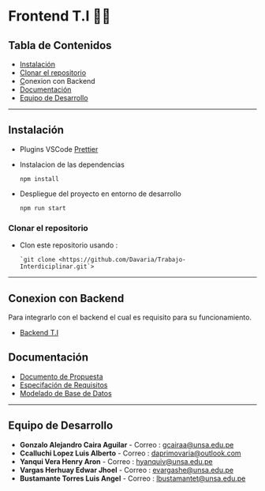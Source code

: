 # Frontend T.I 👨‍🔧

## Tabla de Contenidos

- [Instalación](notion://www.notion.so/bb315b6ed04147b48a31977709e3da0c#Instalaci%C3%B3n)
- [Clonar el repositorio](notion://www.notion.so/bb315b6ed04147b48a31977709e3da0c#Clonar-el-repositorio)
- [C](notion://www.notion.so/bb315b6ed04147b48a31977709e3da0c#Caracter%C3%ADsticas)onexion con Backend
- [Documentación](notion://www.notion.so/bb315b6ed04147b48a31977709e3da0c#Documentaci%C3%B3n)
- [Equipo de Desarrollo](notion://www.notion.so/bb315b6ed04147b48a31977709e3da0c#Equipo-de-Desarrollo)

---

## Instalación

- Plugins VSCode
[Prettier](https://marketplace.visualstudio.com/items?itemName=esbenp.prettier-vscode)
- Instalacion de las dependencias

    ```
    npm install

    ```

- Despliegue del proyecto en entorno de desarrollo

    ```
    npm run start

    ```

### Clonar el repositorio

- Clon este repositorio usando :

    ```
    `git clone <https://github.com/Davaria/Trabajo-Interdiciplinar.git`>

    ```

---

## Conexion con Backend

Para integrarlo con el backend el cual es requisito para su funcionamiento.

- [Backend T.I](https://github.com/Davaria/Backend-TI)

## Documentación

- [Documento de Propuesta](https://drive.google.com/file/d/1V3skdN_GePA_sizYVOXmV55tf8vSLHEz/view?usp=sharing)
- [Especifación de Requisitos](https://docs.google.com/document/d/1EbCk703jdvFcwA9mVOvPO5mAuqN-6icyF3C9c0nSaGw/edit?usp=sharing)
- [Modelado de Base de Datos](https://drive.google.com/file/d/1bsYascnr1QJuWDyxoKGPL3WfSS8BynfY/view?usp=sharing)

---

## Equipo de Desarrollo

- **Gonzalo Alejandro Caira Aguilar** - Correo : [gcairaa@unsa.edu.pe](gcairaa@unsa.edu.pe)
- **Ccalluchi Lopez Luis Alberto** - Correo : [daprimovaria@outlook.com](mailto:daprimovaria@outlook.com)
- **Yanqui Vera Henry Aron** - Correo : [hyanquiv@unsa.edu.pe](notion://www.notion.so/hyanquiv@unsa.edu.pe)
- **Vargas Herhuay Edwar Jhoel** - Correo : [evargashe@unsa.edu.pe](notion://www.notion.so/evargashe@unsa.edu.pe)
- **Bustamante Torres Luis Angel** - Correo : [lbustamantet@unsa.edu.pe](notion://www.notion.so/lbustamantet@unsa.edu.pe)
